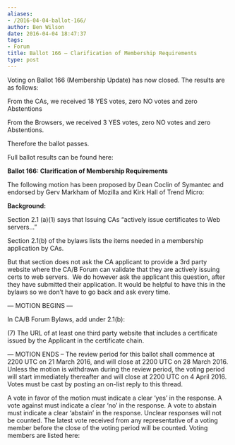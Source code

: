 ```yaml
---
aliases:
- /2016-04-04-ballot-166/
author: Ben Wilson
date: 2016-04-04 18:47:37
tags:
- Forum
title: Ballot 166 – Clarification of Membership Requirements
type: post
---
```


Voting on Ballot 166 (Membership Update) has now closed. The results are as follows:

From the CAs, we received 18 YES votes, zero NO votes and zero Abstentions

From the Browsers, we received 3 YES votes, zero NO votes and zero Abstentions.

Therefore the ballot passes.

Full ballot results can be found here:

**Ballot 166: Clarification of Membership Requirements**

The following motion has been proposed by Dean Coclin of Symantec and endorsed by Gerv Markham of Mozilla and Kirk Hall of Trend Micro:

**Background:**

Section 2.1 (a)(1) says that Issuing CAs “actively issue certificates to Web servers…”

Section 2.1(b) of the bylaws lists the items needed in a membership application by CAs.

But that section does not ask the CA applicant to provide a 3rd party website where the CA/B Forum can validate that they are actively issuing certs to web servers.  We do however ask the applicant this question, after they have submitted their application. It would be helpful to have this in the bylaws so we don’t have to go back and ask every time.

— MOTION BEGINS —

In CA/B Forum Bylaws, add under 2.1(b):

(7) The URL of at least one third party website that includes a certificate issued by the Applicant in the certificate chain.

— MOTION ENDS –
The review period for this ballot shall commence at 2200 UTC on 21 March 2016, and will close at 2200 UTC on 28 March 2016. Unless the motion is withdrawn during the review period, the voting period will start immediately thereafter and will close at 2200 UTC on 4 April 2016. Votes must be cast by posting an on-list reply to this thread.

A vote in favor of the motion must indicate a clear ‘yes’ in the response. A vote against must indicate a clear ‘no’ in the response. A vote to abstain must indicate a clear ‘abstain’ in the response. Unclear responses will not be counted. The latest vote received from any representative of a voting member before the close of the voting period will be counted. Voting members are listed here: